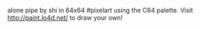 alone pipe by shi in 64x64 #pixelart using the C64 palette. Visit http://paint.lo4d.net/ to draw your own! 